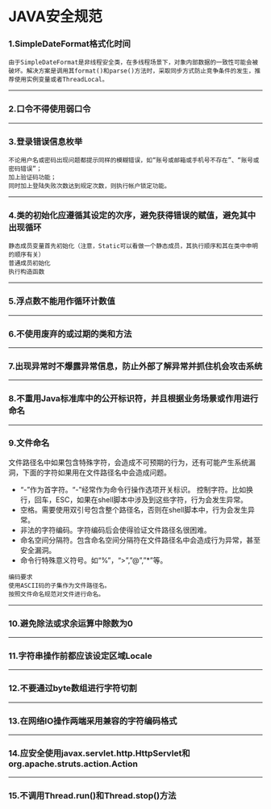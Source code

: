 # JAVA安全规范

### 1.SimpleDateFormat格式化时间
```
由于SimpleDateFormat是非线程安全类，在多线程场景下，对象内部数据的一致性可能会被破坏。解决方案是调用其format()和parse()方法时，采取同步方式防止竞争条件的发生，推荐使用实例变量或者ThreadLocal。
```
---
### 2.口令不得使用弱口令
---
### 3.登录错误信息枚举
```
不论用户名或密码出现问题都提示同样的模糊错误，如“账号或邮箱或手机号不存在”、“账号或密码错误”；
加上验证码功能；
同时加上登陆失败次数达到规定次数，则执行帐户锁定功能。
```
---
### 4.类的初始化应遵循其设定的次序，避免获得错误的赋值，避免其中出现循环
```
静态成员变量首先初始化（注意，Static可以看做一个静态成员，其执行顺序和其在类中申明的顺序有关）
普通成员初始化
执行构造函数
```
---
### 5.浮点数不能用作循环计数值
---
### 6.不使用废弃的或过期的类和方法
---
### 7.出现异常时不爆露异常信息，防止外部了解异常并抓住机会攻击系统
---
### 8.不重用Java标准库中的公开标识符，并且根据业务场景或作用进行命名
---
### 9.文件命名
文件路径名中如果包含特殊字符，会造成不可预期的行为，还有可能产生系统漏洞，下面的字符如果用在文件路径名中会造成问题。

* “-”作为首字符。“-”经常作为命令行操作选项开关标识。
控制字符。比如换行，回车，ESC，如果在shell脚本中涉及到这些字符，行为会发生异常。
* 空格。需要使用双引号包含整个路径名，否则在shell脚本中，行为会发生异常。
* 非法的字符编码。字符编码后会使得验证文件路径名很困难。
* 命名空间分隔符。包含命名空间分隔符在文件路径名中会造成行为异常，甚至安全漏洞。
* 命令行特殊意义符号。如“%”，“>”,”@”,”*”等。
```
编码要求
使用ASCII码的子集作为文件路径名。
按照文件命名规范对文件进行命名。
```
---
### 10.避免除法或求余运算中除数为0
---
### 11.字符串操作前都应该设定区域Locale
---
### 12.不要通过byte数组进行字符切割
---
### 13.在网络IO操作两端采用兼容的字符编码格式
---
### 14.应安全使用javax.servlet.http.HttpServlet和org.apache.struts.action.Action
---
### 15.不调用Thread.run()和Thread.stop()方法

